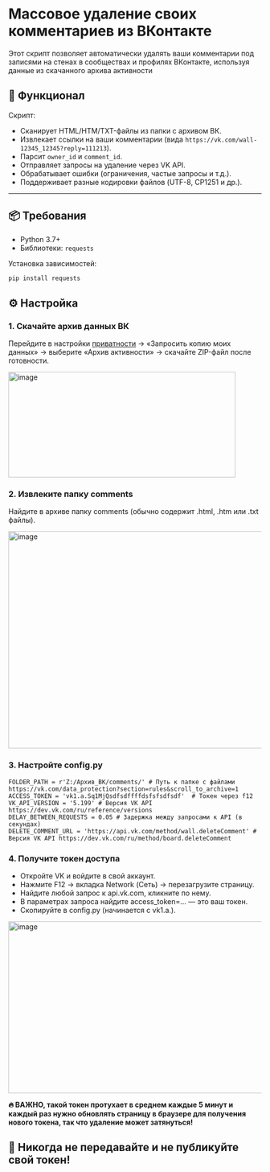 # Массовое удаление своих комментариев из ВКонтакте

Этот скрипт позволяет автоматически удалять ваши комментарии под записями на стенах в сообществах и профилях ВКонтакте, используя данные из скачанного архива активности

## 🔧 Функционал

Скрипт:
- Сканирует HTML/HTM/TXT-файлы из папки с архивом ВК.
- Извлекает ссылки на ваши комментарии (вида `https://vk.com/wall-12345_12345?reply=111213`).
- Парсит `owner_id` и `comment_id`.
- Отправляет запросы на удаление через VK API.
- Обрабатывает ошибки (ограничения, частые запросы и т.д.).
- Поддерживает разные кодировки файлов (UTF-8, CP1251 и др.).

---

## 📦 Требования

- Python 3.7+
- Библиотеки: `requests`

Установка зависимостей:
```bash
pip install requests
```

## ⚙️ Настройка
### 1. Скачайте архив данных ВК

Перейдите в настройки [приватности](https://vk.com/data_protection?spm=a2ty_o01.29997173.0.0.6454c921cOKv6M&section=rules&scroll_to_archive=1)  → «Запросить копию моих данных» → выберите «Архив активности» → скачайте ZIP-файл после готовности.

<img width="452" height="210" alt="image" src="https://github.com/user-attachments/assets/9f49949f-2e4b-4d13-9d2f-92d5ddb74f7d" />


### 2. Извлеките папку comments
Найдите в архиве папку comments (обычно содержит .html, .htm или .txt файлы).

<img width="646" height="432" alt="image" src="https://github.com/user-attachments/assets/bd8e9179-e9d8-42e3-ab29-a0a87029f5c1" />


### 3. Настройте config.py
```
FOLDER_PATH = r'Z:/Архив_ВК/comments/' # Путь к папке с файлами https://vk.com/data_protection?section=rules&scroll_to_archive=1
ACCESS_TOKEN = 'vk1.a.Sq1MjQsdfsdffffdsfsfsdfsdf'  # Токен через f12
VK_API_VERSION = '5.199' # Версия VK API https://dev.vk.com/ru/reference/versions
DELAY_BETWEEN_REQUESTS = 0.05 # Задержка между запросами к API (в секундах)
DELETE_COMMENT_URL = 'https://api.vk.com/method/wall.deleteComment' # Версия VK API https://dev.vk.com/ru/method/board.deleteComment
```

### 4. Получите токен доступа
- Откройте VK и войдите в свой аккаунт.
- Нажмите F12 → вкладка Network (Сеть) → перезагрузите страницу.
- Найдите любой запрос к api.vk.com, кликните по нему.
- В параметрах запроса найдите access_token=... — это ваш токен.
- Скопируйте в config.py (начинается с vk1.a.).
<img width="799" height="342" alt="image" src="https://github.com/user-attachments/assets/b7298105-00c3-46ae-a3cf-71046ee11aa1" />

**🔥 ВАЖНО, такой токен протухает в среднем каждые 5 минут и каждый раз нужно обновлять страницу в браузере для получения нового токена, так что удаление может затянуться!**

## 🔐 Никогда не передавайте и не публикуйте свой токен! 
